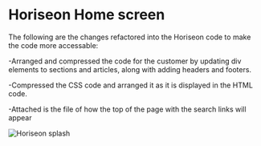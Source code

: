 # Horiseon Home screen

The following are the changes refactored into the Horiseon code to make the code more accessable:

-Arranged and compressed the code for the customer by updating div elements to sections and articles, along with adding headers and footers. 

-Compressed the CSS code and arranged it as it is displayed in the HTML code.

-Attached is the file of how the top of the page with the search links will appear

![Horiseon splash](https://user-images.githubusercontent.com/92762729/140664038-9e474452-b2d8-4b05-a540-e939d083d4df.png)
